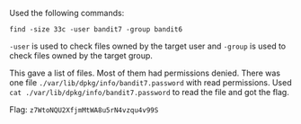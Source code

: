 Used the following commands: 
```
find -size 33c -user bandit7 -group bandit6
```

`-user` is used to check files owned by the target user and `-group` is used to check files owned by the target group.

This gave a list of files. Most of them had permissions denied. There was one file `./var/lib/dpkg/info/bandit7.password` with read permissions. Used `cat ./var/lib/dpkg/info/bandit7.password` to read the file and got the flag.

Flag: `z7WtoNQU2XfjmMtWA8u5rN4vzqu4v99S`